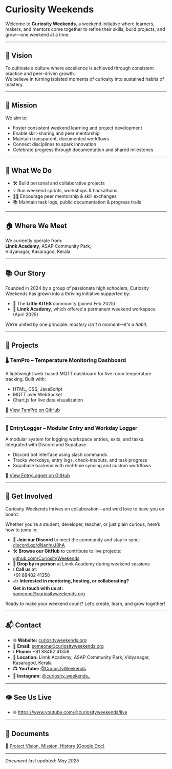 # Curiosity Weekends

Welcome to **Curiosity Weekends**, a weekend initiative where learners, makers, and mentors come together to refine their skills, build projects, and grow—one weekend at a time.

---

## 🎯 Vision

To cultivate a culture where excellence is achieved through consistent practice and peer-driven growth.  
We believe in turning isolated moments of curiosity into sustained habits of mastery.

---

## 🚀 Mission

We aim to:

- Foster consistent weekend learning and project development  
- Enable skill-sharing and peer mentorship  
- Maintain transparent, documented workflows  
- Connect disciplines to spark innovation  
- Celebrate progress through documentation and shared milestones

---

## 🧭 What We Do

- 🛠️ Build personal and collaborative projects  
- 💡 Run weekend sprints, workshops & hackathons  
- 🧑‍🏫 Encourage peer mentorship & skill exchanges  
- 📚 Maintain task logs, public documentation & progress trails

---

## 🏠 Where We Meet

We currently operate from:  
**Linnk Academy**, ASAP Community Park,  
Vidyanagar, Kasaragod, Kerala

---

## 📚 Our Story

Founded in 2024 by a group of passionate high schoolers, Curiosity Weekends has grown into a thriving initiative supported by:

- 📌 The **Little KITES** community (joined Feb 2025)  
- 🏫 **Linnk Academy**, which offered a permanent weekend workspace (April 2025)

We’re united by one principle: *mastery isn't a moment—it's a habit.*

---

## 🧪 Projects

### 🌡️ TemPro – Temperature Monitoring Dashboard

A lightweight web-based MQTT dashboard for live room temperature tracking. Built with:

- HTML, CSS, JavaScript  
- MQTT over WebSocket  
- Chart.js for live data visualization

🔗 [View TemPro on GitHub](https://github.com/CuriosityWeekends/TemPro)

---

### 🧾 EntryLogger – Modular Entry and Workday Logger

A modular system for logging workspace entries, exits, and tasks. Integrated with Discord and Supabase.

- Discord bot interface using slash commands  
- Tracks workdays, entry logs, check-ins/outs, and task progress  
- Supabase backend with real-time syncing and custom workflows

🔗 [View EntryLogger on GitHub](https://github.com/hadinah/entrylogger)

---

## 👋 Get Involved

Curiosity Weekends thrives on collaboration—and we’d love to have you on board.

Whether you're a student, developer, teacher, or just plain curious, here’s how to jump in:

- 💬 **Join our Discord** to meet the community and stay in sync:  
  [discord.gg/dNanhuJ8hA](https://discord.gg/dNanhuJ8hA)
- 🛠️ **Browse our GitHub** to contribute to live projects:  
  [github.com/CuriosityWeekends](https://github.com/CuriosityWeekends)
- 📍 **Drop by in person** at Linnk Academy during weekend sessions
- 📞 **Call us** at:  
  +91 88482 41358
- ✍️ **Interested in mentoring, hosting, or collaborating?**  
  **Get in touch with us at:**  
  [someone@curiosityweekends.org](mailto:someone@curiosityweekends.org)

Ready to make your weekend count? Let’s create, learn, and grow together!

---

## 📬 Contact

- 🌐 **Website:** [curiosityweekends.org](https://curiosityweekends.org)
- 📧 **Email:** [someone@curiosityweekends.org](mailto:someone@curiosityweekends.org)
- 📞 **Phone:** +91 88482 41358
- 📍 **Location:** Linnk Academy, ASAP Community Park, Vidyanagar, Kasaragod, Kerala
- 📺 **YouTube:** [@CuriosityWeekends](http://www.youtube.com/@CuriosityWeekends)
- 📸 **Instagram:** [@curiosity_weekends_](https://www.instagram.com/curiosity_weekends_)

---
## 👁 See Us Live 

- 🌐 https://www.youtube.com/@curiosityweekends/live


---
## 🧾 Documents
📎 [Project Vision, Mission, History (Google Doc)](https://docs.google.com/document/d/1AQBR9b4u64WEr12wuGIAKOziD6_G0VblnG8KJYWsKY4/edit?tab=t.0#heading=h.t2uirk11xwo4)

---

*Document last updated: May 2025*

